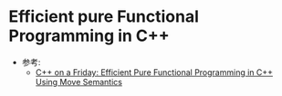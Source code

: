 # Efficient pure Functional Programming in C++

- 参考:
    - [C++ on a Friday: Efficient Pure Functional Programming in C++ Using Move Semantics](https://blog.knatten.org/2012/11/02/efficient-pure-functional-programming-in-c-using-move-semantics/)

